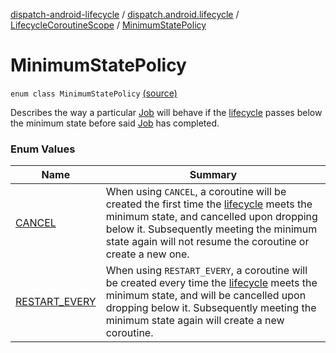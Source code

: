 [dispatch-android-lifecycle](../../../index.md) / [dispatch.android.lifecycle](../../index.md) / [LifecycleCoroutineScope](../index.md) / [MinimumStatePolicy](./index.md)

# MinimumStatePolicy

`enum class MinimumStatePolicy` [(source)](https://github.com/RBusarow/Dispatch/tree/master/dispatch-android-lifecycle/src/main/java/dispatch/android/lifecycle/LifecycleCoroutineScope.kt#L106)

Describes the way a particular [Job](https://kotlin.github.io/kotlinx.coroutines/kotlinx-coroutines-core/kotlinx.coroutines/-job/index.html) will behave if the [lifecycle](../lifecycle.md) passes below the minimum state
before said [Job](https://kotlin.github.io/kotlinx.coroutines/kotlinx-coroutines-core/kotlinx.coroutines/-job/index.html) has completed.

### Enum Values

| Name | Summary |
|---|---|
| [CANCEL](-c-a-n-c-e-l.md) | When using `CANCEL`, a coroutine will be created the first time the [lifecycle](../lifecycle.md) meets the minimum state, and cancelled upon dropping below it. Subsequently meeting the minimum state again will not resume the coroutine or create a new one. |
| [RESTART_EVERY](-r-e-s-t-a-r-t_-e-v-e-r-y.md) | When using `RESTART_EVERY`, a coroutine will be created every time the [lifecycle](../lifecycle.md) meets the minimum state, and will be cancelled upon dropping below it. Subsequently meeting the minimum state again will create a new coroutine. |
